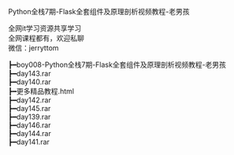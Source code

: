 Python全栈7期-Flask全套组件及原理剖析视频教程-老男孩

全网it学习资源共享学习<br>全网课程都有，欢迎私聊<br>微信：jerryttom<br>

┣━boy008-Python全栈7期-Flask全套组件及原理剖析视频教程-老男孩<br> ┣━day143.rar<br> ┣━day140.rar<br> ┣━更多精品教程.html<br> ┣━day142.rar<br> ┣━day145.rar<br> ┣━day139.rar<br> ┣━day146.rar<br> ┣━day144.rar<br> ┣━day141.rar
